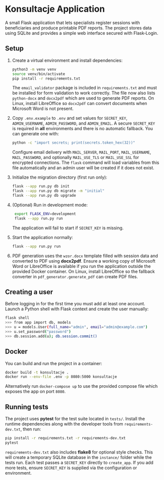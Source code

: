 # Konsultacje Application

A small Flask application that lets specialists register sessions with beneficiaries and produce printable PDF reports. The project stores data using SQLite and provides a simple web interface secured with Flask‑Login.

## Setup

1. Create a virtual environment and install dependencies:
   ```bash
   python3 -m venv venv
   source venv/bin/activate
   pip install -r requirements.txt
   ```
   The `email_validator` package is included in `requirements.txt` and must
   be installed for form validation to work correctly. The file now also
   lists `python-docx` and `docx2pdf` which are used to generate PDF reports.
   On Linux, install LibreOffice so `docx2pdf` can convert documents when
   Microsoft Word is not present.
2. Copy `.env.example` to `.env` and set values for `SECRET_KEY`,
   `ADMIN_USERNAME`, `ADMIN_PASSWORD`, and `ADMIN_EMAIL`.
   A secure `SECRET_KEY` is required in **all** environments and there is
   no automatic fallback. You can generate one with:

   ```bash
   python -c "import secrets; print(secrets.token_hex(32))"
   ```

   Configure email delivery with `MAIL_SERVER`, `MAIL_PORT`,
   `MAIL_USERNAME`, `MAIL_PASSWORD`, and optionally `MAIL_USE_TLS`
   or `MAIL_USE_SSL` for encrypted connections.
   The `flask` command will load variables from this file automatically
   and an admin user will be created if it does not exist.
3. Initialize the migration directory (first run only):
   ```bash
   flask --app run.py db init
   flask --app run.py db migrate -m "initial"
   flask --app run.py db upgrade
   ```
4. (Optional) Run in development mode:
   ```bash
    export FLASK_ENV=development
    flask --app run.py run
    ```
   The application will fail to start if `SECRET_KEY` is missing.
5. Start the application normally:
   ```bash
   flask --app run.py run
   ```
6. PDF generation uses the `wzor.docx` template filled with session data and
   converted to PDF using **docx2pdf**. Ensure a working copy of Microsoft
   Word or LibreOffice is available if you run the application outside the
   provided Docker container. On Linux, install LibreOffice so the fallback
   converter in ``pdf_generator.generate_pdf`` can create PDF files.

## Creating a user

Before logging in for the first time you must add at least one account. Launch a
Python shell with Flask context and create the user manually:

```bash
flask shell
>>> from app import db, models
>>> u = models.User(full_name="admin", email="admin@example.com")
>>> u.set_password("password")
>>> db.session.add(u); db.session.commit()
```

## Docker

You can build and run the project in a container:

```bash
docker build -t konsultacje .
docker run --env-file .env -p 8080:5000 konsultacje
```

Alternatively run `docker-compose up` to use the provided compose file which exposes the app on port `8080`.

## Running tests

The project uses **pytest** for the test suite located in `tests/`. Install the
runtime dependencies along with the developer tools from `requirements-dev.txt`, then run:

```bash
pip install -r requirements.txt -r requirements-dev.txt
pytest
```

`requirements-dev.txt` also includes **flake8** for optional style checks.
This will create a temporary SQLite database in the `instance/` folder while the tests run. Each test passes a `SECRET_KEY` directly to `create_app`. If you add more tests, ensure `SECRET_KEY` is supplied via the configuration or environment.
